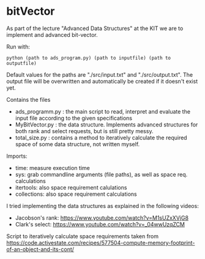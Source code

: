 # bitVector

As part of the lecture "Advanced Data Structures" at the KIT we are to implement and advanced bit-vector. 

Run with:

```
python (path to ads_program.py) (path to inputfile) (path to outputfile)
```

Default values for the paths are "./src/input.txt" and "./src/output.txt". The output file will be overwritten and automatically be created if it doesn't exist yet.

Contains the files
- ads_programm.py : the main script to read, interpret and evaluate the input file according to the given specifications
- MyBitVector.py : the data structure. Implements advanced structures for both rank and select requests, but is still pretty messy.
- total_size.py : contains a method to iteratively calculate the required space of some data structure, not written myself.

Imports:
- time: measure execution time
- sys: grab commandline arguments (file paths), as well as space req. calculations
- itertools: also space requirement calulations
- collections: also space requirement calculations

I tried implementing the data structures as explained in the following videos:
- Jacobson's rank: https://www.youtube.com/watch?v=M1sUZxXVjG8
- Clark's select: https://www.youtube.com/watch?v=_04wwUzqZCM

Script to iteratively calculate space requirements taken from https://code.activestate.com/recipes/577504-compute-memory-footprint-of-an-object-and-its-cont/ 
